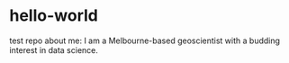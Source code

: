 # hello-world
test repo
about me: I am a Melbourne-based geoscientist with a budding interest in data science.
